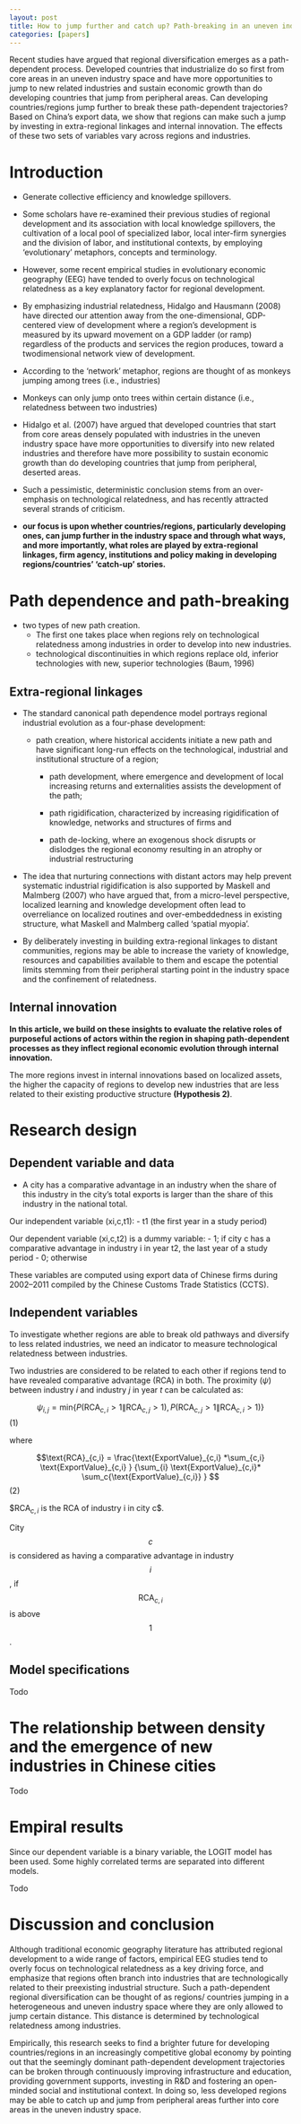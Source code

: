 ```yaml
---
layout: post
title: How to jump further and catch up? Path-breaking in an uneven industry space
categories: [papers]
---
```


Recent studies have argued that regional diversification emerges as a path-dependent process. Developed countries that industrialize do so first from core areas in an uneven industry space and have more opportunities to jump to new related industries and sustain economic growth than do developing countries that jump from peripheral areas. Can developing countries/regions jump further to break these path-dependent trajectories? Based on China’s export data, we show that regions can make such a jump by investing in extra-regional linkages and internal innovation. The effects of these two sets of variables vary across regions and industries.

<!--more-->

# Introduction

- Generate collective efficiency and knowledge spillovers.
- Some scholars have re-examined their previous studies of regional development and its association with local knowledge spillovers, the cultivation of a local pool of specialized labor, local inter-firm synergies
and the division of labor, and institutional contexts, by employing ‘evolutionary’ metaphors, concepts and terminology.
- However, some recent empirical studies in evolutionary economic geography (EEG) have tended to overly focus on technological relatedness as a key explanatory factor for regional development.
- By emphasizing industrial relatedness, Hidalgo and Hausmann (2008) have directed our attention away from the one-dimensional, GDP-centered view of development where a region’s development is measured by its upward movement on a GDP ladder (or ramp) regardless of the products and services the region produces, toward a twodimensional network view of development. 
- According to the ‘network’ metaphor, regions are thought of as monkeys jumping among trees (i.e., industries)
- Monkeys can only jump onto trees within certain distance (i.e., relatedness between two industries)
- Hidalgo et al. (2007) have argued that developed countries that start from core areas densely populated with industries in the uneven industry space have more opportunities to diversify into new related industries and therefore have more possibility to sustain economic growth than do developing countries that jump from peripheral, deserted areas.
- Such a pessimistic, deterministic conclusion stems from an over-emphasis on technological relatedness, and has recently attracted several strands of criticism.

- **our focus is upon whether countries/regions, particularly developing ones, can jump further in the industry space and through what ways, and more importantly, what roles are played by extra-regional linkages, firm agency, institutions and policy making in developing regions/countries’ ‘catch-up’ stories.**

# Path dependence and path-breaking

- two types of new path creation.
  - The first one takes place when regions rely on technological relatedness among industries in order to develop into new industries.
  - technological discontinuities in which regions replace old, inferior technologies with new, superior technologies (Baum, 1996)

## Extra-regional linkages

- The standard canonical path dependence model portrays regional industrial evolution as a four-phase development:

  - path creation, where historical accidents initiate a new path and have significant long-run effects on the technological, industrial and institutional structure of a region;

    - path development, where emergence and development of local increasing returns and externalities assists the development of the path;

    - path rigidification, characterized by increasing rigidification of knowledge, networks and structures of firms and

    - path de-locking, where an exogenous shock disrupts or dislodges the regional economy resulting in an atrophy or industrial restructuring

- The idea that nurturing connections with distant actors may help prevent systematic industrial rigidification is also supported by Maskell and Malmberg (2007) who have argued that, from a micro-level perspective, localized learning and knowledge development often lead to overreliance on localized routines and over-embeddedness in existing structure, what Maskell and Malmberg called ‘spatial myopia’.

- By deliberately investing in building extra-regional linkages to distant communities, regions may be able to increase the variety of knowledge, resources and capabilities available to them and escape the potential limits stemming from their peripheral starting point in the industry space and the confinement of relatedness.

## Internal innovation

**In this article, we build on these insights to evaluate the relative roles of purposeful actions of actors within the region in shaping path-dependent processes as they inflect regional economic evolution through internal innovation.**

The more regions invest in internal innovations based on localized assets, the higher the capacity of regions to develop new industries that are less related to their existing productive structure **(Hypothesis 2)**.

# Research design

## Dependent variable and data

- A city has a comparative advantage in an industry when the share of this industry in the city’s total exports is larger than the share of this industry in the national total.

Our independent variable (xi,c,t1):
    - t1 (the first year in a study period)

Our dependent variable (xi,c,t2) is a dummy variable:
    - 1;  if city c has a comparative advantage in industry i in year t2, the last year of a study period
    - 0;  otherwise

These variables are computed using export data of Chinese firms during 2002–2011 compiled by the Chinese Customs Trade Statistics (CCTS).

## Independent variables

To investigate whether regions are able to break old pathways and diversify to less related industries, we need an indicator to measure technological relatedness between industries.

Two industries are considered to be related to each other if regions tend to have revealed comparative advantage ($\text{RCA}$) in both. The proximity ($\psi$) between industry $i$ and industry $j$ in year $t$ can be calculated as:

$$\psi_{i,j} = \text{min} \{P(\text{RCA}_{c,i} \gt 1 \| \text{RCA}_{c,j} \gt 1), P(\text{RCA}_{c,j} \gt 1 \| \text{RCA}_{c,i} \gt 1)\} $$ (1)

where

$$\text{RCA}_{c,i}  = \frac{\text{ExportValue}_{c,i} *\sum_{c,i} \text{ExportValue}_{c,i} } {\sum_{i} \text{ExportValue}_{c,i}* \sum_c{\text{ExportValue}_{c,i}} } $$(2)

$$\text{RCA}_{c,i}$ is the $\text{RCA}$ of industry $\text{i}$ in city $\text{c}$$.

City $$c$$ is considered as having a comparative advantage in industry $$i$$, if $$\text{RCA}_{c,i}$$ is above $$1$$.

## Model specifications

Todo

#  The relationship between density and the emergence of new industries in Chinese cities

Todo

# Empiral results

Since our dependent variable is a binary variable, the LOGIT model has been used. Some highly correlated terms are separated into different models.

Todo

# Discussion and conclusion

Although traditional economic geography literature has attributed regional development to a wide range of factors, empirical EEG studies tend to overly focus on technological relatedness as a key driving force, and emphasize that regions often branch into industries that are technologically related to their preexisting industrial structure. Such a path-dependent regional diversification can be thought of as regions/ countries jumping in a heterogeneous and uneven industry space where they are only allowed to jump certain distance. This distance is determined by technological relatedness among industries.

Empirically, this research seeks to find a brighter future for developing countries/regions in an increasingly competitive global economy by pointing out that the seemingly dominant path-dependent development trajectories can be broken through continuously improving infrastructure and education, providing government supports, investing in R&D and fostering an open-minded social and institutional context. In doing so, less developed regions may be able to catch up and jump from peripheral areas further into core areas in the uneven industry space.
